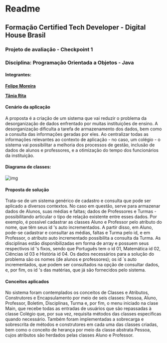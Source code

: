 # Readme

## Formação Certified Tech Developer - Digital House Brasil



### Projeto de avaliação - Checkpoint 1

### Disciplina: **Programação Orientada a Objetos** - Java



#### Integrantes:

[**Felipe Moreira**](https://github.com/FlipeFrontDev)

<u>**[Tânia Rita](https://github.com/taniarita)**</u>



#### **Cenário da aplicação**

A proposta é a criação de um sistema que vai reduzir o problema da desorganização de dados enfrentado por muitas instituições de ensino. A desorganização dificulta a tarefa de armazenamento dos dados, bem como a consulta das informações geradas por eles. Ao centralizar todas as informações relevantes ao contexto de aplicação - no caso, um colégio - o sistema vai possibilitar a melhoria dos processos de gestão, inclusão de dados de alunos e professores, e a otimização do tempo dos funcionários da instituição.



#### **Diagrama de classes:**



![img](https://i.imgur.com/rqv9z0K.png)



#### **Proposta de solução**

Trata-se de um sistema genérico de cadastro e consulta que pode ser aplicado a diversos contextos. No caso em questão, serve para armazenar dados de Alunos, suas médias e faltas; dados de Professores e Turmas - possibilitando articular o tipo de relação existente entre esses dados. Por exemplo, é possível cadastrar as classes Aluno e Professor pelo atributo do nome, que têm seus id 's auto incrementados. A partir disso, em Aluno, pode-se cadastrar e consultar as médias, faltas e Turma pelo id, e em Professor, o atributo auto incrementado possibilita a consulta da Turma. 
As disciplinas estão disponibilizadas em forma de array e possuem seus respectivos id 's fixos, sendo que Português tem o id 01, Matemática id 02, Ciências id 03 e História id 04. Os dados necessários para a solução do problema são os nomes (de alunos e professores); os id ́ s auto incrementados, que podem ser consultados na opção de consultar dados, e, por fim, os id 's das matérias, que já são fornecidos pelo sistema.



#### **Conceitos aplicados**

No sistema foram contemplados os conceitos de Classes e Atributos, Construtores e Encapsulamento por meio de seis classes: Pessoa, Aluno, Professor, Boletim, Disciplinas, Turma e, por fim, o menu iniciado na clase Main, que recebe todas as entradas de usuários que são repassadas à classe Colégio que, por sua vez, requisita métodos das classes especificas quando necessário. Também foram implementadas a sobrecarga e sobrescrita de métodos e construtores em cada uma das classes criadas, bem como o conceito de herança por meio da classe abstrata Pessoa, cujos atributos são herdados pelas classes Aluno e Professor. 